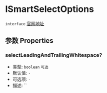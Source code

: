 # ISmartSelectOptions
`interface` [官网地址](https://microsoft.github.io/monaco-editor/docs.html#interfaces/editor.ISmartSelectOptions.html)

## 参数 Properties

### selectLeadingAndTrailingWhitespace?
+ 类型: `boolean` `可选`
+ 默认值: `-`
+ 可选项: `-`
+ 描述: ``